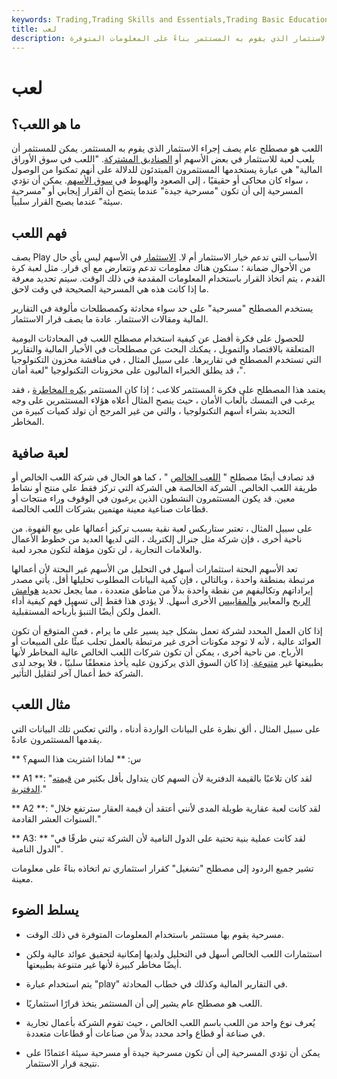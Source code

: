 ```yaml
---
keywords: Trading,Trading Skills and Essentials,Trading Basic Education,Trading Skills
title: لعب
description: اللعب هو مصطلح عام يصف إجراء الاستثمار الذي يقوم به المستثمر بناءً على المعلومات المتوفرة.
---
```


# لعب
## ما هو اللعب؟

اللعب هو مصطلح عام يصف إجراء الاستثمار الذي يقوم به المستثمر. يمكن للمستثمر أن يلعب لعبة للاستثمار في بعض الأسهم أو [الصناديق المشتركة](/mutualfund). "اللعب في سوق الأوراق المالية" هي عبارة يستخدمها المستثمرون المبتدئون للدلالة على أنهم تمكنوا من الوصول ، سواء كان محاكى أو حقيقيًا ، إلى الصعود والهبوط في [سوق الأسهم](/stockmarket). يمكن أن تؤدي المسرحية إلى أن تكون "مسرحية جيدة" عندما يتضح أن القرار إيجابي أو "مسرحية سيئة" عندما يصبح القرار سلبياً.

## فهم اللعب

يصف Play الأسباب التي تدعم خيار الاستثمار أم لا. [الاستثمار](/investing) في الأسهم ليس بأي حال من الأحوال ضمانة ؛ ستكون هناك معلومات تدعم وتتعارض مع أي قرار. مثل لعبة كرة القدم ، يتم اتخاذ القرار باستخدام المعلومات المقدمة في ذلك الوقت. سيتم تحديد معرفة ما إذا كانت هذه هي المسرحية الصحيحة في وقت لاحق.

يستخدم المصطلح "مسرحية" على حد سواء محادثة وكمصطلحات مألوفة في التقارير المالية ومقالات الاستثمار. عادة ما يصف قرار الاستثمار.

للحصول على فكرة أفضل عن كيفية استخدام مصطلح اللعب في المحادثات اليومية المتعلقة بالاقتصاد والتمويل ، يمكنك البحث عن مصطلحات في الأخبار المالية والتقارير التي تستخدم المصطلح في تقاريرها. على سبيل المثال ، في مناقشة مخزون التكنولوجيا ، قد يطلق الخبراء الماليون على مخزونات التكنولوجيا "لعبة أمان".

يعتمد هذا المصطلح على فكرة المستثمر كلاعب ؛ إذا كان المستثمر [يكره المخاطرة](/riskaverse) ، فقد يرغب في التمسك بألعاب الأمان ، حيث ينصح المثال أعلاه هؤلاء المستثمرين على وجه التحديد بشراء أسهم التكنولوجيا ، والتي من غير المرجح أن تولد كميات كبيرة من المخاطر.

## لعبة صافية

قد تصادف أيضًا مصطلح " [اللعب الخالص](/pureplay) " ، كما هو الحال في شركة اللعب الخالص أو طريقة اللعب الخالص. الشركة الخالصة هي الشركة التي تركز فقط على منتج أو نشاط معين. قد يكون المستثمرون النشطون الذين يرغبون في الوقوف وراء منتجات أو قطاعات صناعية معينة مهتمين بشركات اللعب الخالصة.

على سبيل المثال ، تعتبر ستاربكس لعبة نقية بسبب تركيز أعمالها على بيع القهوة. من ناحية أخرى ، فإن شركة مثل جنرال إلكتريك ، التي لديها العديد من خطوط الأعمال والعلامات التجارية ، لن تكون مؤهلة لتكون مجرد لعبة.

تعد الأسهم البحتة استثمارات أسهل في التحليل من الأسهم غير البحتة لأن أعمالها مرتبطة بمنطقة واحدة ، وبالتالي ، فإن كمية البيانات المطلوب تحليلها أقل. يأتي مصدر إيراداتهم وتكاليفهم من نقطة واحدة بدلاً من مناطق متعددة ، مما يجعل تحديد [هوامش الربح](/profitmargin) والمعايير [والمقاييس](/benchmark) الأخرى أسهل. لا يؤدي هذا فقط إلى تسهيل فهم كيفية أداء العمل ولكن أيضًا التنبؤ بأرباحه المستقبلية.

إذا كان العمل المحدد لشركة تعمل بشكل جيد يسير على ما يرام ، فمن المتوقع أن تكون العوائد عالية ، لأنه لا توجد مكونات أخرى غير مرتبطة بالعمل تجلب عبئًا على المبيعات أو الأرباح. من ناحية أخرى ، يمكن أن تكون شركات اللعب الخالص عالية المخاطر لأنها بطبيعتها غير [متنوعة](/diversification). إذا كان السوق الذي يركزون عليه يأخذ منعطفًا سلبيًا ، فلا يوجد لدى الشركة خط أعمال آخر لتقليل التأثير.

## مثال اللعب

على سبيل المثال ، ألق نظرة على البيانات الواردة أدناه ، والتي تعكس تلك البيانات التي يقدمها المستثمرون عادةً.

** س: ** لماذا اشتريت هذا السهم؟

** A1 **: "لقد كان تلاعبًا بالقيمة الدفترية لأن السهم كان يتداول بأقل بكثير من [قيمته الدفترية](/bookvalue)."

** A2 **: "لقد كانت لعبة عقارية طويلة المدى لأنني أعتقد أن قيمة العقار سترتفع خلال السنوات العشر القادمة."

** A3: ** "لقد كانت عملية بنية تحتية على الدول النامية لأن الشركة تبني طرقًا في الدول النامية".

تشير جميع الردود إلى مصطلح "تشغيل" كقرار استثماري تم اتخاذه بناءً على معلومات معينة.

## يسلط الضوء

- مسرحية يقوم بها مستثمر باستخدام المعلومات المتوفرة في ذلك الوقت.

- استثمارات اللعب الخالص أسهل في التحليل ولديها إمكانية لتحقيق عوائد عالية ولكن أيضًا مخاطر كبيرة لأنها غير متنوعة بطبيعتها.

- يتم استخدام عبارة "play" في التقارير المالية وكذلك في خطاب المحادثة.

- اللعب هو مصطلح عام يشير إلى أن المستثمر يتخذ قرارًا استثماريًا.

- يُعرف نوع واحد من اللعب باسم اللعب الخالص ، حيث تقوم الشركة بأعمال تجارية في صناعة أو قطاع واحد محدد بدلاً من صناعات أو قطاعات متعددة.

- يمكن أن تؤدي المسرحية إلى أن تكون مسرحية جيدة أو مسرحية سيئة اعتمادًا على نتيجة قرار الاستثمار.

